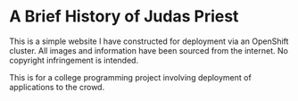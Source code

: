 # A Brief History of Judas Priest

This is a simple website I have constructed for deployment via an OpenShift cluster. 
All images and information have been sourced from the internet.
No copyright infringement is intended.

This is for a college programming project involving deployment of applications to the crowd.
